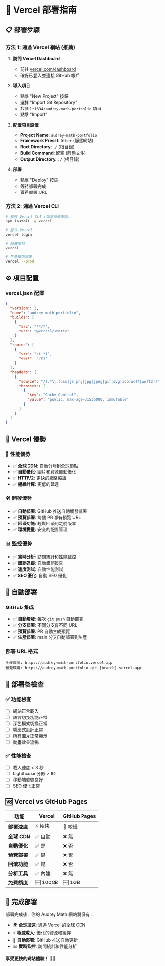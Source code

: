 # 🚀 Vercel 部署指南

## 📋 **部署步驟**

### **方法 1: 通過 Vercel 網站 (推薦)**

1. **訪問 Vercel Dashboard**
   - 前往 [vercel.com/dashboard](https://vercel.com/dashboard)
   - 確保已登入並連接 GitHub 帳戶

2. **導入項目**
   - 點擊 "New Project" 按鈕
   - 選擇 "Import Git Repository"
   - 找到 `lt1634/audrey-math-portfolio` 項目
   - 點擊 "Import"

3. **配置項目設置**
   - **Project Name**: `audrey-math-portfolio`
   - **Framework Preset**: `Other` (靜態網站)
   - **Root Directory**: `./` (根目錄)
   - **Build Command**: 留空 (靜態文件)
   - **Output Directory**: `./` (根目錄)

4. **部署**
   - 點擊 "Deploy" 按鈕
   - 等待部署完成
   - 獲得部署 URL

### **方法 2: 通過 Vercel CLI**

```bash
# 安裝 Vercel CLI (如果尚未安裝)
npm install -g vercel

# 登入 Vercel
vercel login

# 部署項目
vercel

# 生產環境部署
vercel --prod
```

## ⚙️ **項目配置**

### **vercel.json 配置**
```json
{
  "version": 2,
  "name": "audrey-math-portfolio",
  "builds": [
    {
      "src": "**/*",
      "use": "@vercel/static"
    }
  ],
  "routes": [
    {
      "src": "/(.*)",
      "dest": "/$1"
    }
  ],
  "headers": [
    {
      "source": "/(.*\\.(css|js|png|jpg|jpeg|gif|svg|ico|woff|woff2))",
      "headers": [
        {
          "key": "Cache-Control",
          "value": "public, max-age=31536000, immutable"
        }
      ]
    }
  ]
}
```

## 🌟 **Vercel 優勢**

### **🚀 性能優勢**
- ✅ **全球 CDN**: 自動分發到全球節點
- ✅ **自動優化**: 圖片和資源自動優化
- ✅ **HTTP/2**: 更快的網絡協議
- ✅ **邊緣計算**: 更低的延遲

### **🛠️ 開發優勢**
- ✅ **自動部署**: GitHub 推送自動觸發部署
- ✅ **預覽部署**: 每個 PR 都有預覽 URL
- ✅ **回滾功能**: 輕鬆回滾到之前版本
- ✅ **環境變量**: 安全的配置管理

### **📊 監控優勢**
- ✅ **實時分析**: 訪問統計和性能監控
- ✅ **錯誤追蹤**: 自動錯誤報告
- ✅ **速度測試**: 自動性能測試
- ✅ **SEO 優化**: 自動 SEO 優化

## 🔄 **自動部署**

### **GitHub 集成**
- ✅ **自動觸發**: 每次 `git push` 自動部署
- ✅ **分支部署**: 不同分支有不同 URL
- ✅ **預覽部署**: PR 自動生成預覽
- ✅ **生產部署**: main 分支自動部署到生產

### **部署 URL 格式**
```
生產環境: https://audrey-math-portfolio.vercel.app
預覽環境: https://audrey-math-portfolio-git-[branch].vercel.app
```

## 🎯 **部署後檢查**

### **✅ 功能檢查**
- [ ] 網站正常載入
- [ ] 語言切換功能正常
- [ ] 深色模式切換正常
- [ ] 響應式設計正常
- [ ] 所有圖片正常顯示
- [ ] 動畫效果流暢

### **✅ 性能檢查**
- [ ] 載入速度 < 3 秒
- [ ] Lighthouse 分數 > 90
- [ ] 移動端體驗良好
- [ ] SEO 優化正常

## 🆚 **Vercel vs GitHub Pages**

| 功能 | Vercel | GitHub Pages |
|------|--------|--------------|
| **部署速度** | ⚡ 極快 | 🐌 較慢 |
| **全球 CDN** | ✅ 自動 | ❌ 無 |
| **自動優化** | ✅ 是 | ❌ 否 |
| **預覽部署** | ✅ 是 | ❌ 否 |
| **回滾功能** | ✅ 是 | ❌ 否 |
| **分析工具** | ✅ 內建 | ❌ 無 |
| **免費額度** | 🆓 100GB | 🆓 1GB |

## 🎉 **完成部署**

部署完成後，你的 Audrey Math 網站將擁有：
- 🌍 **全球加速**: 通過 Vercel 的全球 CDN
- ⚡ **極速載入**: 優化的資源和緩存
- 🔄 **自動部署**: GitHub 推送自動更新
- 📊 **實時監控**: 訪問統計和性能分析

**享受更快的網站體驗！** 🚀✨
